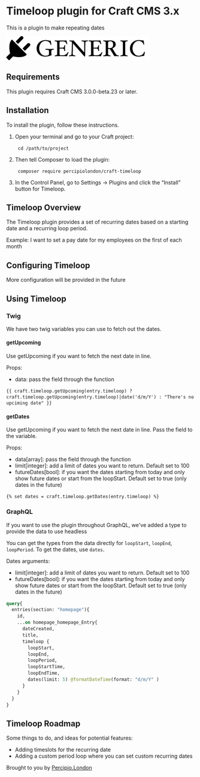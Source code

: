 # Timeloop plugin for Craft CMS 3.x

This is a plugin to make repeating dates

![Screenshot](resources/img/plugin-logo.png)

## Requirements

This plugin requires Craft CMS 3.0.0-beta.23 or later.

## Installation

To install the plugin, follow these instructions.

1. Open your terminal and go to your Craft project:

        cd /path/to/project

2. Then tell Composer to load the plugin:

        composer require percipiolondon/craft-timeloop

3. In the Control Panel, go to Settings → Plugins and click the “Install” button for Timeloop.

## Timeloop Overview

The Timeloop plugin provides a set of recurring dates based on a starting date and a recurring loop period.

Example: I want to set a pay date for my employees on the first of each month

## Configuring Timeloop

More configuration will be provided in the future

## Using Timeloop

### Twig
We have two twig variables you can use to fetch out the dates.

#### getUpcoming
Use getUpcoming if you want to fetch the next date in line. 

Props:
* data: pass the field through the function
```twig
{{ craft.timeloop.getUpcoming(entry.timeloop) ? craft.timeloop.getUpcoming(entry.timeloop)|date('d/m/Y') : "There's no upciming date" }}
```

#### getDates
Use getUpcoming if you want to fetch the next date in line. Pass the field to the variable.

Props:
* data[array]: pass the field through the function
* limit[integer]: add a limit of dates you want to return. Default set to 100
* futureDates[bool]: if you want the dates starting from today and only show future dates or start from the loopStart. Default set to true (only dates in the future)
```twig
{% set dates = craft.timeloop.getDates(entry.timeloop) %}
```

### GraphQL
If you want to use the plugin throughout GraphQL, we've added a type to provide the data to use headless

You can get the types from the data directly for `loopStart`, `loopEnd`, `loopPeriod`. To get the dates, use `dates`.

Dates arguments:
* limit[integer]: add a limit of dates you want to return. Default set to 100
* futureDates[bool]: if you want the dates starting from today and only show future dates or start from the loopStart. Default set to true (only dates in the future)
```graphql
query{
  entries(section: "homepage"){
    id,
    ...on homepage_homepage_Entry{
      dateCreated,
      title,
      timeloop {
        loopStart,
        loopEnd,
        loopPeriod,
        loopStartTime,
        loopEndTime,
        dates(limit: 5) @formatDateTime(format: "d/m/Y" )
      }
    }
  }
}

```

## Timeloop Roadmap

Some things to do, and ideas for potential features:

* Adding timeslots for the recurring date
* Adding a custom period loop where you can set custom recurring dates


Brought to you by [Percipio.London](https://percipio.london)
